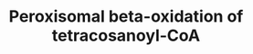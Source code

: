 ---
annotations:
- id: PW:0000738
  parent: classic metabolic pathway
  type: Pathway Ontology
  value: fatty acid beta degradation pathway
authors:
- Drgibson
- MartijnVanIersel
- MaintBot
- Khanspers
- Egonw
- DeSl
description: ''
last-edited: 2022-12-07
organisms:
- Homo sapiens
redirect_from:
- /index.php/Pathway:WP1941
- /instance/WP1941
- /instance/WP1941_rr107124
revision: r107124
schema-jsonld:
- '@context': https://schema.org/
  '@id': https://wikipathways.github.io/pathways/WP1941.html
  '@type': Dataset
  creator:
    '@type': Organization
    name: WikiPathways
  description: ''
  keywords:
  - (2E)-tetracosenoyl-CoA
  - 3-hydroxytetracosanoyl-CoA
  - 3-ketotetracosanoyl-CoA
  - Acyl-CoA Oxidase 1
  - CoA-SH
  - D-bifunctional protein
  - H2O
  - H2O2
  - NAD+
  - NADH
  - O2
  - Peroxisomal 3-oxoacyl-CoA thiolase
  - Sterol carrier protein X
  - acetyl-CoA
  - docosanoyl-CoA
  - tetracosanoyl-CoA
  license: CC0
  name: Peroxisomal beta-oxidation of tetracosanoyl-CoA
seo: CreativeWork
title: Peroxisomal beta-oxidation of tetracosanoyl-CoA
wpid: WP1941
---
